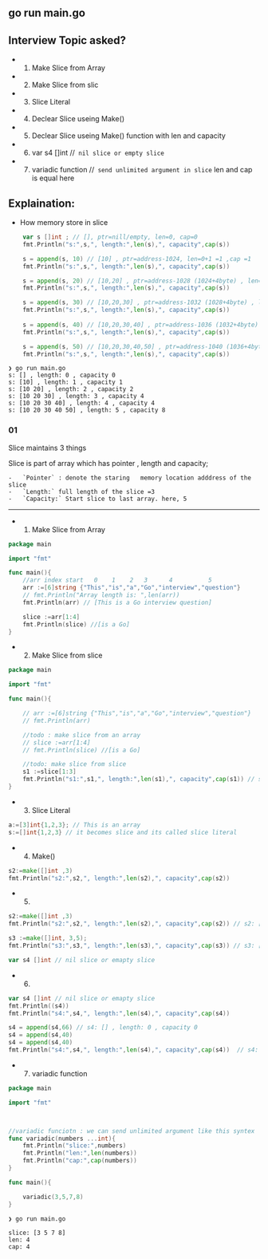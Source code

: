 ## go run main.go

## Interview Topic asked? 

- 01. Make Slice from Array
- 02. Make Slice from slic
- 03. Slice Literal
- 04. Declear Slice useing Make()
- 05. Declear Slice useing Make() function with len and capacity
- 06. var s4 []int //` nil slice or empty slice`
- 07. variadic function //` send unlimited argument in slice` len and cap is equal here


## Explaination:

- How memory store in slice 

```go
	var s []int ; // [], ptr=nill/empty, len=0, cap=0
	fmt.Println("s:",s,", length:",len(s),", capacity",cap(s)) 

	s = append(s, 10) // [10] , ptr=address-1024, len=0+1 =1 ,cap =1
	fmt.Println("s:",s,", length:",len(s),", capacity",cap(s)) 

	s = append(s, 20) // [10,20] , ptr=address-1028 (1024+4byte) , len=1+1 =2 ,cap =1*2=2	
	fmt.Println("s:",s,", length:",len(s),", capacity",cap(s)) 

	s = append(s, 30) // [10,20,30] , ptr=address-1032 (1028+4byte) , len=2+1 =3 ,cap =2*2=4	
	fmt.Println("s:",s,", length:",len(s),", capacity",cap(s)) 
	
	s = append(s, 40) // [10,20,30,40] , ptr=address-1036 (1032+4byte) , len=3+1 =4 ,cap =2*2=4	
	fmt.Println("s:",s,", length:",len(s),", capacity",cap(s)) 

	s = append(s, 50) // [10,20,30,40,50] , ptr=address-1040 (1036+4byte) , len=4+1 =5 ,cap =4*2=4	
	fmt.Println("s:",s,", length:",len(s),", capacity",cap(s)) 

```
```shell
❯ go run main.go
s: [] , length: 0 , capacity 0
s: [10] , length: 1 , capacity 1
s: [10 20] , length: 2 , capacity 2
s: [10 20 30] , length: 3 , capacity 4
s: [10 20 30 40] , length: 4 , capacity 4
s: [10 20 30 40 50] , length: 5 , capacity 8
```

### 01

<p> Slice maintains 3 things <p/>
Slice is part of array which has pointer , length and capacity; 

	-	`Pointer` : denote the staring   memory location adddress of the slice
	-	`Length:` full length of the slice =3
	-	`Capacity:` Start slice to last array. here, 5

--- 
- 01. Make Slice from Array

```go
package main

import "fmt"

func main(){
	//arr index start   0    1    2   3      4          5 
	arr :=[6]string {"This","is","a","Go","interview","question"}
	// fmt.Println("Array length is: ",len(arr))
	fmt.Println(arr) // [This is a Go interview question]

	slice :=arr[1:4] 
	fmt.Println(slice) //[is a Go]
}

```
- 02. Make Slice from slice
```go
package main

import "fmt"

func main(){

	// arr :=[6]string {"This","is","a","Go","interview","question"}
	// fmt.Println(arr) 

	//todo : make slice from an array
	// slice :=arr[1:4] 
	// fmt.Println(slice) //[is a Go]

	//todo: make slice from slice
	s1 :=slice[1:3]
	fmt.Println("s1:",s1,", length:",len(s1),", capacity",cap(s1)) // s1: [a Go] , length: 2 , capacity 4
}

```

- 03. Slice Literal
```go
a:=[3]int{1,2,3}; // This is an array
s:=[]int{1,2,3} // it becomes slice and its called slice literal
```

- 04. Make()
```go
s2:=make([]int ,3)
fmt.Println("s2:",s2,", length:",len(s2),", capacity",cap(s2))
```
- 05. 

```go
s2:=make([]int ,3)
fmt.Println("s2:",s2,", length:",len(s2),", capacity",cap(s2)) // s2: [0 0 0] , length: 3 , capacity 3

s3 :=make([]int, 3,5);
fmt.Println("s3:",s3,", length:",len(s3),", capacity",cap(s3)) // s3: [0 0 0] , length: 3 , capacity 5

var s4 []int // nil slice or emapty slice
```
- 06. 

```go
var s4 []int // nil slice or emapty slice
fmt.Println((s4))
fmt.Println("s4:",s4,", length:",len(s4),", capacity",cap(s4)) 

s4 = append(s4,66) // s4: [] , length: 0 , capacity 0
s4 = append(s4,40)
s4 = append(s4,40)
fmt.Println("s4:",s4,", length:",len(s4),", capacity",cap(s4))  // s4: [66 40] , length: 2 , capacity 2
```
- 07.  variadic function

```go
package main

import "fmt"



//variadic funciotn : we can send unlimited argument like this syntex
func variadic(numbers ...int){
	fmt.Println("slice:",numbers)
	fmt.Println("len:",len(numbers))
	fmt.Println("cap:",cap(numbers))
}

func main(){

	variadic(3,5,7,8)
}
```

```shell
❯ go run main.go

slice: [3 5 7 8]
len: 4
cap: 4

```